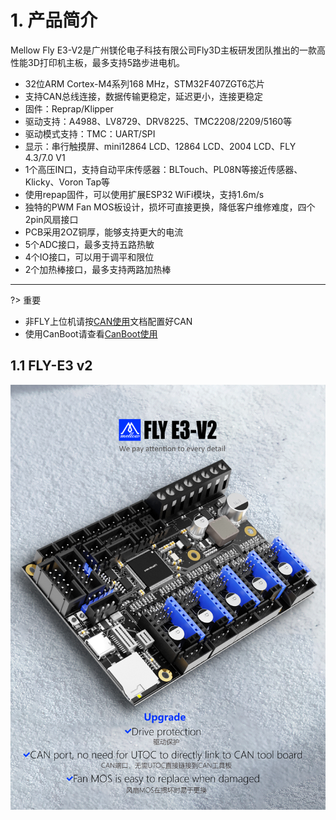 # 1. 产品简介

Mellow Fly E3-V2是广州镁伦电子科技有限公司Fly3D主板研发团队推出的一款高性能3D打印机主板，最多支持5路步进电机。

- 32位ARM Cortex-M4系列168 MHz，STM32F407ZGT6芯片
- 支持CAN总线连接，数据传输更稳定，延迟更小，连接更稳定
- 固件：Reprap/Klipper
- 驱动支持：A4988、LV8729、DRV8225、TMC2208/2209/5160等
- 驱动模式支持：TMC：UART/SPI
- 显示：串行触摸屏、mini12864 LCD、12864 LCD、2004 LCD、FLY 4.3/7.0 V1
- 1个高压IN口，支持自动平床传感器：BLTouch、PL08N等接近传感器、Klicky、Voron Tap等
- 使用repap固件，可以使用扩展ESP32 WiFi模块，支持1.6m/s
- 独特的PWM Fan MOS板设计，损坏可直接更换，降低客户维修难度，四个2pin风扇接口
- PCB采用2OZ铜厚，能够支持更大的电流
- 5个ADC接口，最多支持五路热敏
- 4个IO接口，可以用于调平和限位
- 2个加热棒接口，最多支持两路加热棒

----

?> 重要

* 非FLY上位机请按[CAN使用](/advanced/can_rpi.md)文档配置好CAN
* 使用CanBoot请查看[CanBoot使用](/advanced/canboot.md)

## 1.1 FLY-E3 v2

![fly_e3v22](../../images/boards/fly_e3_v2/fly_e3v22.jpg)
